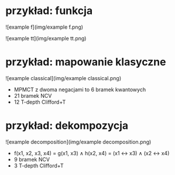 # przykład: funkcja

![example f](img/example f.png)
<!-- .element: class="screenshot" -->

![example tt](img/example tt.png)
<!-- .element: style="width: 50%" -->


# przykład: mapowanie klasyczne

![example classical](img/example classical.png)
<!-- .element: class="screenshot" -->

* MPMCT z dwoma negacjami to 6 bramek kwantowych
* 21 bramek NCV
* 12 T-depth Clifford+T


# przykład: dekompozycja

![example decomposition](img/example decomposition.png)
<!-- .element: class="screenshot" -->

* f(x1, x2, x3, x4) = g(x1, x3) ∧ h(x2, x4) = (x1 ↔ x3) ∧ (x2 ↔ x4)
* 9 bramek NCV
* 3 T-depth Clifford+T
